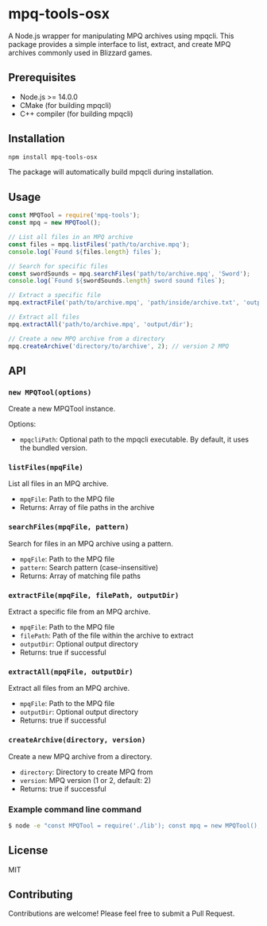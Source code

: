 # mpq-tools-osx

A Node.js wrapper for manipulating MPQ archives using mpqcli. This package provides a simple interface to list, extract, and create MPQ archives commonly used in Blizzard games.

## Prerequisites

- Node.js >= 14.0.0
- CMake (for building mpqcli)
- C++ compiler (for building mpqcli)

## Installation

```bash
npm install mpq-tools-osx
```

The package will automatically build mpqcli during installation.

## Usage

```javascript
const MPQTool = require('mpq-tools');
const mpq = new MPQTool();

// List all files in an MPQ archive
const files = mpq.listFiles('path/to/archive.mpq');
console.log(`Found ${files.length} files`);

// Search for specific files
const swordSounds = mpq.searchFiles('path/to/archive.mpq', 'Sword');
console.log(`Found ${swordSounds.length} sword sound files`);

// Extract a specific file
mpq.extractFile('path/to/archive.mpq', 'path/inside/archive.txt', 'output/dir');

// Extract all files
mpq.extractAll('path/to/archive.mpq', 'output/dir');

// Create a new MPQ archive from a directory
mpq.createArchive('directory/to/archive', 2); // version 2 MPQ
```

## API

### `new MPQTool(options)`

Create a new MPQTool instance.

Options:
- `mpqcliPath`: Optional path to the mpqcli executable. By default, it uses the bundled version.

### `listFiles(mpqFile)`

List all files in an MPQ archive.

- `mpqFile`: Path to the MPQ file
- Returns: Array of file paths in the archive

### `searchFiles(mpqFile, pattern)`

Search for files in an MPQ archive using a pattern.

- `mpqFile`: Path to the MPQ file
- `pattern`: Search pattern (case-insensitive)
- Returns: Array of matching file paths

### `extractFile(mpqFile, filePath, outputDir)`

Extract a specific file from an MPQ archive.

- `mpqFile`: Path to the MPQ file
- `filePath`: Path of the file within the archive to extract
- `outputDir`: Optional output directory
- Returns: true if successful

### `extractAll(mpqFile, outputDir)`

Extract all files from an MPQ archive.

- `mpqFile`: Path to the MPQ file
- `outputDir`: Optional output directory
- Returns: true if successful

### `createArchive(directory, version)`

Create a new MPQ archive from a directory.

- `directory`: Directory to create MPQ from
- `version`: MPQ version (1 or 2, default: 2)
- Returns: true if successful

### Example command line command
```bash
$ node -e "const MPQTool = require('./lib'); const mpq = new MPQTool(); mpq.addFile('patch-C.MPQ', 'test.txt', 'custom/test.txt');"
```

## License

MIT

## Contributing

Contributions are welcome! Please feel free to submit a Pull Request.
